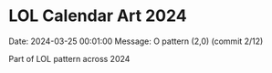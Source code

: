 # LOL Calendar Art 2024

Date: 2024-03-25 00:01:00
Message: O pattern (2,0) (commit 2/12)

Part of LOL pattern across 2024

